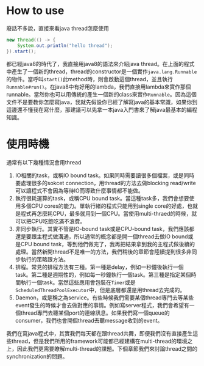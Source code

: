 # How to use

廢話不多說，直接來看java thread怎麼使用

```java
new Thread(() -> {
    System.out.println("hello thread");
}).start();
```

都已經java8的時代了，我直接用java8的語法來介紹java thread。在上面的程式中產生了一個新的thread，thread的constructor是一個實作`java.lang.Runnable`的物件。當呼叫`start()`此method時，則會啟動這個thread，並且執行`Runnable#run()`。在java8中有好用的lambda，我們直接用lambda來實作那個runnable。當然你也可以用傳統的產生一個新的class來實作`Runnable`。因為這個文件不是要教你怎麼寫java，我就先假設你已經了解寫java的基本常識，如果你到這邊還不懂我在寫什麼，那建議可以先拿一本java入門書來了解java最基本的編程知識。

# 使用時機

通常有以下幾種情況會用thread

1. IO相關的task，或稱IO bound task。如果同時需要讀很多個檔案，或是同時要處理很多的sokcet connection，用thread的方法去做blocking read/write可以讓程式不會因為等待IO而導致什麼事情都不能做。
2. 執行很耗運算的task，或稱CPU bound task。當這種task多，我們會想要使用多個CPU cores的能力。單執行緒的程式只能用到single core的好處，也就是程式再怎麼耗CPU，最多就用到一個CPU。當使用multi-thraed的時候，就可以把CPU吃飽吃滿不浪費。
3. 非同步執行。其實不管是IO-bound task或是CPU-bound task，我們應該都還是要跟主程式做溝通，所以通常的概念都是開一個thread去做IO bound或是CPU bound task，等到他們做完了，我再把結果拿到我的主程式做後續的處理。當然新開thread不是唯一的方法，我們稍後的章節會陸續提到很多非同步執行的策略跟方法。
4. 排程。常見的排程方法有三種。第一種是delay，例如一秒鐘後執行一個task。第二種是週期性的，例如每一秒鐘執行一個task。第三種是指定某個時間執行一個task。當然這些應用會包裝在`Timer`或是`ScheduledThreadPoolExecutor`中，但是底層都還是用thread去完成的。
5. Daemon，或是稱之為service。有些時候我們需要某個thread專門去等某些event發生的時候才會去做對應的事情。例如寫server程式，我們會希望有一個thread專門去聽某個port的連線訊息。如果我們寫一個queue的consumer，我們也會開個thread去聽message收到的event。

我們在寫java程式中，其實我們每天都在跟thread共舞，即便我們沒有直接產生這些thread，但是我們所用的framework可能都已經建構在multi-thread的環境之上，因此我們更需要瞭解multi-thread的課題。下個章節我們來討論thread之間的synchronization的問題。

